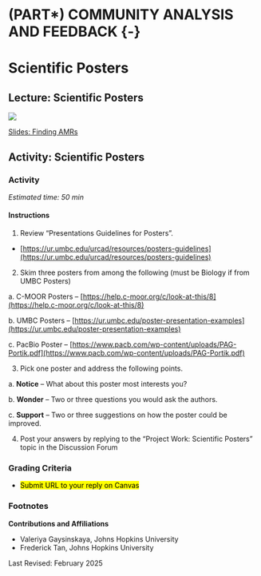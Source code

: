 # (PART\*) COMMUNITY ANALYSIS AND FEEDBACK {-}

# Scientific Posters

## Lecture: Scientific Posters

![](community-analysis-and-feedback_files/figure-docx//1-orSi8DpN22hMt9-6p_rHZnte1YXXLe-a132HDSyd0U_g35f391192_00.png)

[Slides: Finding AMRs](https://docs.google.com/presentation/d/1-orSi8DpN22hMt9-6p_rHZnte1YXXLe-a132HDSyd0U/edit?usp=sharing)

## Activity: Scientific Posters

### Activity

*Estimated time: 50 min*

#### Instructions

1. Review “Presentations Guidelines for Posters”.

- [https://ur.umbc.edu/urcad/resources/posters-guidelines](https://ur.umbc.edu/urcad/resources/posters-guidelines)

2. Skim three posters from among the following (must be Biology if from UMBC Posters)

  a. C-MOOR Posters – [https://help.c-moor.org/c/look-at-this/8](https://help.c-moor.org/c/look-at-this/8)

  b. UMBC Posters – [https://ur.umbc.edu/poster-presentation-examples](https://ur.umbc.edu/poster-presentation-examples)

  c. PacBio Poster – [https://www.pacb.com/wp-content/uploads/PAG-Portik.pdf](https://www.pacb.com/wp-content/uploads/PAG-Portik.pdf)

3. Pick one poster and address the following points.

a. **Notice** – What about this poster most interests you?

b. **Wonder** – Two or three questions you would ask the authors.

c. **Support** – Two or three suggestions on how the poster could be improved.

4. Post your answers by replying to the “Project Work: Scientific Posters” topic in the Discussion Forum

### Grading Criteria

- <mark style="background-color: yellow">Submit URL to your reply on Canvas

### Footnotes

**Contributions and Affiliations**

- Valeriya Gaysinskaya, Johns Hopkins University
- Frederick Tan, Johns Hopkins University

Last Revised: February 2025

